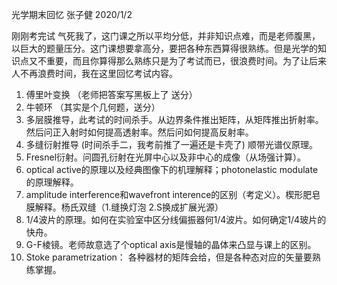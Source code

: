 光学期末回忆 张子健 2020/1/2

刚刚考完试 气死我了，这门课之所以平均分低，并非知识点难，而是老师腹黑，以巨大的题量压分。这门课想要拿高分，要把各种东西算得很熟练。但是光学的知识点又不重要，而且你算得那么熟练只是为了考试而已，很浪费时间。为了让后来人不再浪费时间，我在这里回忆考试内容。

1. 傅里叶变换 （老师把答案写黑板上了 送分）
2. 牛顿环 （其实是个几何题，送分）
3. 多层膜推导，此考试的时间杀手。从边界条件推出矩阵，从矩阵推出折射率。然后问正入射时如何提高透射率。然后问如何提高反射率。
4. 多缝衍射推导 (时间杀手二，我考前推了一遍还是卡壳了) 顺带光谱仪原理。
5. Fresnel衍射。问圆孔衍射在光屏中心以及非中心的成像（从场强计算）。
6. optical active的原理以及经典图像下的机理解释；photonelastic modulate的原理解释。
7.  amplitude interference和wavefront interence的区别（考定义）。楔形肥皂膜解释。杨氏双缝（1.缝换灯泡 2.S换成扩展光源）
8.  1/4波片的原理。如何在实验室中区分线偏振器何1/4波片。如何确定1/4玻片的快舟。
9.  G-F棱镜。老师故意选了个optical axis是慢轴的晶体来凸显与课上的区别。
10. Stoke parametrization： 各种器材的矩阵会给，但是各种态对应的矢量要熟练掌握。 